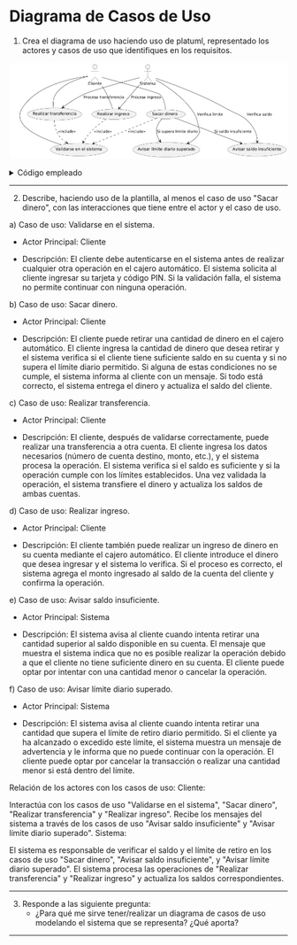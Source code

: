 # Diagrama de Casos de Uso


1. Crea el diagrama de uso haciendo uso de platuml, representado los actores y casos de uso que identifiques en los requisitos.

![Diagrama de casos de uso](https://github.com/Lmrocio/PRACTICA_DIAGRAMA_CASOS_DE_USO/blob/main/Diagrama%20de%20casos%20de%20uso.png?raw=true)

<details> <summary>Código empleado</summary>
@startuml

actor "Cliente" as Cliente

actor "Sistema" as Sistema

usecase "Validarse en el sistema" as UC1

usecase "Sacar dinero" as UC2

usecase "Avisar saldo insuficiente" as UC3

usecase "Avisar límite diario superado" as UC4

usecase "Realizar transferencia" as UC5

usecase "Realizar ingreso" as UC6

Cliente -- UC1

Cliente -- UC2

Cliente -- UC5

Cliente -- UC6

UC2 ..> UC1 : <<include>>

UC5 ..> UC1 : <<include>>

UC6 ..> UC1 : <<include>>

UC2 --> UC3 : Si saldo insuficiente

UC2 --> UC4 : Si supera límite diario

Sistema --> UC3 : Verifica saldo

Sistema --> UC4 : Verifica límite

Sistema --> UC5 : Procesa transferencia

Sistema --> UC6 : Procesa ingreso

@enduml
</details>
<hr>

2. Describe, haciendo uso de la plantilla, al menos el caso de uso "Sacar dinero", con las interacciones que tiene entre el actor y el caso de uso.
 
a) Caso de uso: Validarse en el sistema.
- Actor Principal: Cliente

- Descripción: El cliente debe autenticarse en el sistema antes de realizar cualquier otra operación en el cajero automático. El sistema solicita al
cliente ingresar su tarjeta y código PIN. Si la validación falla, el sistema no permite continuar con ninguna operación.

b) Caso de uso: Sacar dinero.
- Actor Principal: Cliente

- Descripción: El cliente puede retirar una cantidad de dinero en el cajero automático. El cliente ingresa la cantidad de dinero que desea retirar y el
sistema verifica si el cliente tiene suficiente saldo en su cuenta y si no supera el límite diario permitido. Si alguna
de estas condiciones no se cumple, el sistema informa al cliente con un mensaje. Si todo está correcto, el sistema entrega el dinero y actualiza el saldo del cliente.

c) Caso de uso: Realizar transferencia.
- Actor Principal: Cliente

- Descripción: El cliente, después de validarse correctamente, puede realizar una transferencia a otra cuenta. El cliente ingresa los datos necesarios
(número de cuenta destino, monto, etc.), y el sistema procesa la operación. El sistema verifica si el saldo es suficiente y si la operación cumple con
los límites establecidos. Una vez validada la operación, el sistema transfiere el dinero y actualiza los saldos de ambas cuentas.

d) Caso de uso: Realizar ingreso.
- Actor Principal: Cliente

- Descripción: El cliente también puede realizar un ingreso de dinero en su cuenta mediante el cajero automático. El cliente introduce el dinero que desea ingresar y el sistema lo verifica. Si el proceso es correcto, el sistema agrega el monto ingresado al saldo de la cuenta del cliente y confirma la operación.

e) Caso de uso: Avisar saldo insuficiente.
- Actor Principal: Sistema

- Descripción: El sistema avisa al cliente cuando intenta retirar una cantidad superior al saldo disponible en su cuenta. El mensaje que muestra el sistema
indica que no es posible realizar la operación debido a que el cliente no tiene suficiente dinero en su cuenta. El cliente puede optar por intentar con
una cantidad menor o cancelar la operación.

f) Caso de uso: Avisar límite diario superado.
- Actor Principal: Sistema

- Descripción: El sistema avisa al cliente cuando intenta retirar una cantidad que supera el límite de retiro diario permitido. Si el cliente ya ha
alcanzado o excedido este límite, el sistema muestra un mensaje de advertencia y le informa que no puede continuar con la operación. El cliente
puede optar por cancelar la transacción o realizar una cantidad menor si está dentro del límite.



Relación de los actores con los casos de uso:
Cliente:

Interactúa con los casos de uso "Validarse en el sistema", "Sacar dinero", "Realizar transferencia" y "Realizar ingreso".
Recibe los mensajes del sistema a través de los casos de uso "Avisar saldo insuficiente" y "Avisar límite diario superado".
Sistema:

El sistema es responsable de verificar el saldo y el límite de retiro en los casos de uso "Sacar dinero", "Avisar saldo insuficiente", y "Avisar límite diario superado".
El sistema procesa las operaciones de "Realizar transferencia" y "Realizar ingreso" y actualiza los saldos correspondientes.

<hr>

3. Responde a las siguiente pregunta:
   - ¿Para qué me sirve tener/realizar un diagrama de casos de uso modelando el sistema que se representa? ¿Qué aporta?

<hr>
